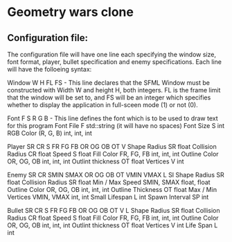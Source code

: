 # Geometry wars clone

## Configuration file:

The configuration file will have one line each specifying the window size, font format, player, bullet specification and enemy specifications. Each line will have the folloeing syntax:

Window W H FL FS
	- This line declares that the SFML Window must be constructed with Width W and height H, both integers. FL is the frame limit that the window will be set to, and FS will be an integer which specifies whether to display the application in full-sceen mode (1) or not (0).

Font F S R G B
	- This line defines the font which is to be used to draw text for this program
	Font File	F			std::string (it will have no spaces)
	Font Size	S			int
	RGB	Color	(R, G, B)	int, int, int

Player SR CR S FR FG FB OR OG OB OT V
	Shape Radius		SR			float
	Collision Radius	CR			float
	Speed				S			float
	Fill Color			FR, FG, FB	int, int, int
	Outline Color		OR, OG, OB	int, int, int
	Outlint thickness	OT			float
	Vertices			V			int

Enemy SR CR SMIN SMAX OR OG OB OT VMIN VMAX L SI
	Shape Radius		SR			float
	Collision Radius	SR			float
	Min / Max Speed		SMIN, SMAX	float, float
	Outline Color		OR, OG, OB	int, int, int
	Outline Thickness	OT			float
	Max / Min Vertices	VMIN, VMAX	int, int
	Small Lifespan		L			int
	Spawn Interval		SP			int

Bullet SR CR S FR FG FB OR OG OB OT V L
	Shape Radius		SR			float
	Collision Radius	CR			float
	Speed				S			float
	Fill Color			FR, FG, FB	int, int, int
	Outline Color		OR, OG, OB	int, int, int
	Outlint thickness	OT			float
	Vertices			V			int
	Life Span			L			int